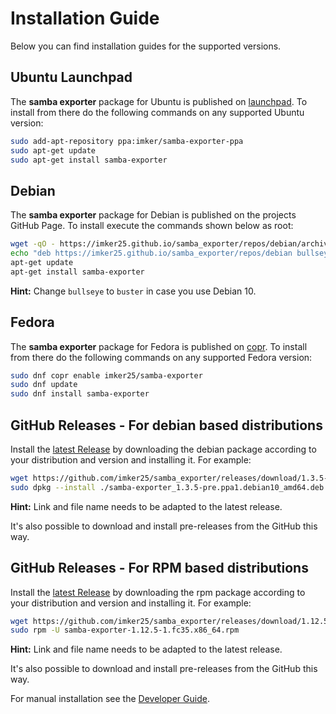 # Installation Guide

Below you can find installation guides for the supported versions.

## Ubuntu Launchpad

The **samba exporter** package for Ubuntu is published on [launchpad](https://launchpad.net/~imker/+archive/ubuntu/samba-exporter-ppa). To install from there do the following commands on any supported Ubuntu version:

```sh
sudo add-apt-repository ppa:imker/samba-exporter-ppa
sudo apt-get update
sudo apt-get install samba-exporter
```

## Debian

The **samba exporter** package for Debian is published on the projects GitHub Page. To install execute the commands shown below as root:

```bash
wget -qO - https://imker25.github.io/samba_exporter/repos/debian/archive.key | sudo apt-key add -
echo "deb https://imker25.github.io/samba_exporter/repos/debian bullseye main" > /etc/apt/sources.list.d/samba-exporter.list
apt-get update
apt-get install samba-exporter
```

**Hint:** Change `bullseye` to `buster` in case you use Debian 10.

## Fedora

The **samba exporter** package for Fedora is published on  [copr](https://copr.fedorainfracloud.org/coprs/imker25/samba-exporter/). To install from there do the following commands on any supported Fedora version:

```bash
sudo dnf copr enable imker25/samba-exporter
sudo dnf update
sudo dnf install samba-exporter
```


## GitHub Releases - For debian based distributions

Install the [latest Release](https://github.com/imker25/samba_exporter/releases/latest) by downloading the debian package according to your distribution and version and installing it. For example:

```sh
wget https://github.com/imker25/samba_exporter/releases/download/1.3.5-pre/samba-exporter_1.3.5-pre.ppa1.debian10_amd64.deb
sudo dpkg --install ./samba-exporter_1.3.5-pre.ppa1.debian10_amd64.deb
```

**Hint:** Link and file name needs to be adapted to the latest release.

It's also possible to download and install pre-releases from the GitHub this way.


## GitHub Releases - For RPM based distributions

Install the [latest Release](https://github.com/imker25/samba_exporter/releases/latest) by downloading the rpm package according to your distribution and version and installing it. For example:

```sh
wget https://github.com/imker25/samba_exporter/releases/download/1.12.5-pre/samba-exporter-1.12.5-1.fc35.x86_64.rpm
sudo rpm -U samba-exporter-1.12.5-1.fc35.x86_64.rpm
```

**Hint:** Link and file name needs to be adapted to the latest release.

It's also possible to download and install pre-releases from the GitHub this way.

For manual installation see the [Developer Guide](../DeveloperDocs/Compile.md).
